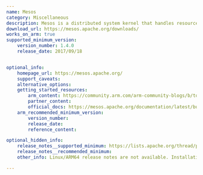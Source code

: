 ```yaml
---
name: Mesos
category: Miscellaneous
description: Mesos is a distributed system kernel that handles resource management and abstraction, enabling scalable, flexible operations and container orchestration in large data centers and cloud infrastructures.
download_url: https://mesos.apache.org/downloads/ 
works_on_arm: true
supported_minimum_version:
    version_number: 1.4.0
    release_date: 2017/09/18


optional_info:
    homepage_url: https://mesos.apache.org/
    support_caveats:
    alternative_options:
    getting_started_resources:
        arm_content: https://community.arm.com/arm-community-blogs/b/tools-software-ides-blog/posts/deploying-mesos-and-marathon-on-an-arm-cluster
        partner_content: 
        official_docs: https://mesos.apache.org/documentation/latest/building/
    arm_recommended_minimum_version:
        version_number:
        release_date:
        reference_content: 

optional_hidden_info:
    release_notes__supported_minimum: https://lists.apache.org/thread/pfzrgj4932v0hltrdmv3s56zbyp29fc7
    release_notes__recommended_minimum:
    other_info: Linux/ARM64 release notes are not available. Installation and testing are done via the tar archive [1.4.0](https://archive.apache.org/dist/mesos/1.4.0/)

---
```

